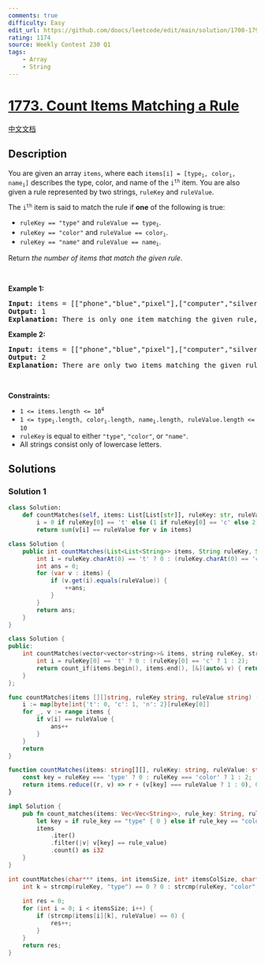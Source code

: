 ```yaml
---
comments: true
difficulty: Easy
edit_url: https://github.com/doocs/leetcode/edit/main/solution/1700-1799/1773.Count%20Items%20Matching%20a%20Rule/README_EN.md
rating: 1174
source: Weekly Contest 230 Q1
tags:
    - Array
    - String
---
```


<!-- problem:start -->

# [1773. Count Items Matching a Rule](https://leetcode.com/problems/count-items-matching-a-rule)

[中文文档](/solution/1700-1799/1773.Count%20Items%20Matching%20a%20Rule/README.md)

## Description

<p>You are given an array <code>items</code>, where each <code>items[i] = [type<sub>i</sub>, color<sub>i</sub>, name<sub>i</sub>]</code> describes the type, color, and name of the <code>i<sup>th</sup></code> item. You are also given a rule represented by two strings, <code>ruleKey</code> and <code>ruleValue</code>.</p>

<p>The <code>i<sup>th</sup></code> item is said to match the rule if <strong>one</strong> of the following is true:</p>

<ul>
	<li><code>ruleKey == &quot;type&quot;</code> and <code>ruleValue == type<sub>i</sub></code>.</li>
	<li><code>ruleKey == &quot;color&quot;</code> and <code>ruleValue == color<sub>i</sub></code>.</li>
	<li><code>ruleKey == &quot;name&quot;</code> and <code>ruleValue == name<sub>i</sub></code>.</li>
</ul>

<p>Return <em>the number of items that match the given rule</em>.</p>

<p>&nbsp;</p>
<p><strong class="example">Example 1:</strong></p>

<pre>
<strong>Input:</strong> items = [[&quot;phone&quot;,&quot;blue&quot;,&quot;pixel&quot;],[&quot;computer&quot;,&quot;silver&quot;,&quot;lenovo&quot;],[&quot;phone&quot;,&quot;gold&quot;,&quot;iphone&quot;]], ruleKey = &quot;color&quot;, ruleValue = &quot;silver&quot;
<strong>Output:</strong> 1
<strong>Explanation:</strong> There is only one item matching the given rule, which is [&quot;computer&quot;,&quot;silver&quot;,&quot;lenovo&quot;].
</pre>

<p><strong class="example">Example 2:</strong></p>

<pre>
<strong>Input:</strong> items = [[&quot;phone&quot;,&quot;blue&quot;,&quot;pixel&quot;],[&quot;computer&quot;,&quot;silver&quot;,&quot;phone&quot;],[&quot;phone&quot;,&quot;gold&quot;,&quot;iphone&quot;]], ruleKey = &quot;type&quot;, ruleValue = &quot;phone&quot;
<strong>Output:</strong> 2
<strong>Explanation:</strong> There are only two items matching the given rule, which are [&quot;phone&quot;,&quot;blue&quot;,&quot;pixel&quot;] and [&quot;phone&quot;,&quot;gold&quot;,&quot;iphone&quot;]. Note that the item [&quot;computer&quot;,&quot;silver&quot;,&quot;phone&quot;] does not match.</pre>

<p>&nbsp;</p>
<p><strong>Constraints:</strong></p>

<ul>
	<li><code>1 &lt;= items.length &lt;= 10<sup>4</sup></code></li>
	<li><code>1 &lt;= type<sub>i</sub>.length, color<sub>i</sub>.length, name<sub>i</sub>.length, ruleValue.length &lt;= 10</code></li>
	<li><code>ruleKey</code> is equal to either <code>&quot;type&quot;</code>, <code>&quot;color&quot;</code>, or <code>&quot;name&quot;</code>.</li>
	<li>All strings consist only of lowercase letters.</li>
</ul>

## Solutions

<!-- solution:start -->

### Solution 1

<!-- tabs:start -->

```python
class Solution:
    def countMatches(self, items: List[List[str]], ruleKey: str, ruleValue: str) -> int:
        i = 0 if ruleKey[0] == 't' else (1 if ruleKey[0] == 'c' else 2)
        return sum(v[i] == ruleValue for v in items)
```

```java
class Solution {
    public int countMatches(List<List<String>> items, String ruleKey, String ruleValue) {
        int i = ruleKey.charAt(0) == 't' ? 0 : (ruleKey.charAt(0) == 'c' ? 1 : 2);
        int ans = 0;
        for (var v : items) {
            if (v.get(i).equals(ruleValue)) {
                ++ans;
            }
        }
        return ans;
    }
}
```

```cpp
class Solution {
public:
    int countMatches(vector<vector<string>>& items, string ruleKey, string ruleValue) {
        int i = ruleKey[0] == 't' ? 0 : (ruleKey[0] == 'c' ? 1 : 2);
        return count_if(items.begin(), items.end(), [&](auto& v) { return v[i] == ruleValue; });
    }
};
```

```go
func countMatches(items [][]string, ruleKey string, ruleValue string) (ans int) {
	i := map[byte]int{'t': 0, 'c': 1, 'n': 2}[ruleKey[0]]
	for _, v := range items {
		if v[i] == ruleValue {
			ans++
		}
	}
	return
}
```

```ts
function countMatches(items: string[][], ruleKey: string, ruleValue: string): number {
    const key = ruleKey === 'type' ? 0 : ruleKey === 'color' ? 1 : 2;
    return items.reduce((r, v) => r + (v[key] === ruleValue ? 1 : 0), 0);
}
```

```rust
impl Solution {
    pub fn count_matches(items: Vec<Vec<String>>, rule_key: String, rule_value: String) -> i32 {
        let key = if rule_key == "type" { 0 } else if rule_key == "color" { 1 } else { 2 };
        items
            .iter()
            .filter(|v| v[key] == rule_value)
            .count() as i32
    }
}
```

```c
int countMatches(char*** items, int itemsSize, int* itemsColSize, char* ruleKey, char* ruleValue) {
    int k = strcmp(ruleKey, "type") == 0 ? 0 : strcmp(ruleKey, "color") == 0 ? 1
                                                                             : 2;
    int res = 0;
    for (int i = 0; i < itemsSize; i++) {
        if (strcmp(items[i][k], ruleValue) == 0) {
            res++;
        }
    }
    return res;
}
```

<!-- tabs:end -->

<!-- solution:end -->

<!-- problem:end -->
